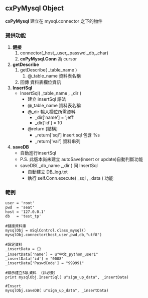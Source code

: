 ## cxPyMysql Object ##

**cxPyMysql** 建立在 mysql.connector 之下的物件

### 提供功能 ###

1. **鏈接**
	1. connector(_host,_user,_passwd,_db,_char)
	2. **cxPyMysql.Conn** 為 cursor
2. **getDescribe**
	1. getDescribe( _table_name )
		1. @_table_name 資料表名稱
	2. 回傳 資料表欄位資訊
3. **InsertSql**
	- InsertSql( _table_name , _dir )
		- 建立 insertSql 語法
		- @_table_name 資料表名稱
		- @_dir 輸入欄位所需資料
			- _dir['name'] = 'jeff'
			- _dir['id'] = 10
		- @return [結構]
			- _return['sql'] insert sql 包含 %s  
			- _return['val'] 資料串列
4. **saveDB**
	- 自動進行insertSql
	- P.S. 此版本尚未建立 autoSave(insert or update)自動判斷功能
	- saveDB( _db_name ,_dir ) 同 InsertSql
		- 自動建立 DB_log.txt
		-  執行 self.Conn.execute( _sql , _data ) 功能

### 範例 ###
	user = 'root'
	pwd  = 'seat'
	host = '127.0.0.1'
	db   = 'test_tp'
	
	#鏈接資料庫
	mysqlObj = mSqlControl.class_mysql()
	mysqlObj.connector(host,user,pwd,db,"utf8")
	
	#設定資料
	_insertData = {}
	_insertData['name'] = u"中文_python_user1"
	_insertData['id'] = "0008"
	_insertData['PaswdCode'] = "999991"

	#顯示建立SQL資料 （非必要）
	print mysqlObj.InsertSql( u"sign_up_data", _insertData)

	#Insert
	mysqlObj.saveDB( u"sign_up_data", _insertData)